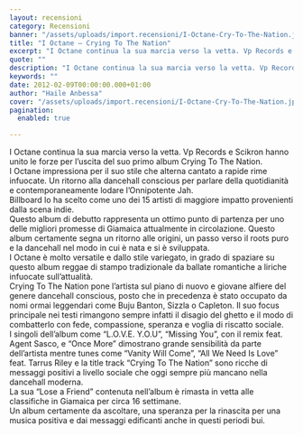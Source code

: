 ```yaml
---
layout: recensioni
category: Recensioni
banner: "/assets/uploads/import.recensioni/I-Octane-Cry-To-The-Nation.jpg"
title: "I Octane – Crying To The Nation"
excerpt: "I Octane continua la sua marcia verso la vetta. Vp Records e Scikron hanno unito le forze per l’uscita del suo primo album Crying To The Nation. I Octane impressiona per il suo stile che alterna cantato a rapide rime infuocate. Un ritorno alla dancehall conscious per parlare della quotidianità e contemporaneamente lodare l’Onnipotente Jah. [&hellip"
quote: ""
description: "I Octane continua la sua marcia verso la vetta. Vp Records e Scikron hanno unito le forze per l’uscita del suo primo album Crying To The Nation. I Octane impressiona per il suo stile che alterna cantato a rapide rime infuocate. Un ritorno alla dancehall conscious per parlare della quotidianità e contemporaneamente lodare l’Onnipotente Jah. [&hellip"
keywords: ""
date: 2012-02-09T00:00:00.000+01:00
author: "Haile Anbessa"
cover: "/assets/uploads/import.recensioni/I-Octane-Cry-To-The-Nation.jpg"
pagination:
  enabled: true

---
```


I Octane continua la sua marcia verso la vetta. Vp Records e Scikron hanno unito le forze per l’uscita del suo primo album Crying To The Nation.  
I Octane impressiona per il suo stile che alterna cantato a rapide rime infuocate. Un ritorno alla dancehall conscious per parlare della quotidianità e contemporaneamente lodare l’Onnipotente Jah.  
Billboard lo ha scelto come uno dei 15 artisti di maggiore impatto provenienti dalla scena indie.  
Questo album di debutto rappresenta un ottimo punto di partenza per uno delle migliori promesse di Giamaica attualmente in circolazione. Questo album certamente segna un ritorno alle origini, un passo verso il roots puro e la dancehall nel modo in cui è nata e si è sviluppata.  
I Octane è molto versatile e dallo stile variegato, in grado di spaziare su questo album reggae di stampo tradizionale da ballate romantiche a liriche infuocate sull’attualità.  
Crying To The Nation pone l’artista sul piano di nuovo e giovane alfiere del genere dancehall conscious, posto che in precedenza è stato occupato da nomi ormai leggendari come Buju Banton, Sizzla o Capleton. Il suo focus principale nei testi rimangono sempre infatti il disagio del ghetto e il modo di combatterlo con fede, compassione, speranza e voglia di riscatto sociale.  
I singoli dell’album come “L.O.V.E. Y.O.U”, “Missing You”, con il remix feat. Agent Sasco, e “Once More” dimostrano grande sensibilità da parte dell’artista mentre tunes come “Vanity Will Come”, “All We Need Is Love” feat. Tarrus Riley e la title track “Crying To The Nation” sono ricche di messaggi positivi a livello sociale che oggi sempre più mancano nella dancehall moderna.  
La sua “Lose a Friend” contenuta nell’album è rimasta in vetta alle classifiche in Giamaica per circa 16 settimane.  
Un album certamente da ascoltare, una speranza per la rinascita per una musica positiva e dai messaggi edificanti anche in questi periodi bui. 